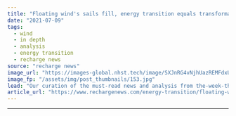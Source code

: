 ```yaml
---
title: "Floating wind's sails fill, energy transition equals transformation, and hydrogen gasses up"
date: "2021-07-09"
tags: 
  - wind
  - in depth
  - analysis
  - energy transition
  - recharge news
source: "recharge news"
image_url: "https://images-global.nhst.tech/image/SXJnRG4vNjhUazREMFdxUUsxdUV3TlpzejU5MlFMYUhEamZiTzZ3elFoWT0=/nhst/binary/a993bddbae0f07cab88b2e67398862ba"
image_fp: "/assets/img/post_thumbnails/153.jpg"
lead: "Our curation of the must-read news and analysis from the-week-that-was in the global renewables industry"
article_url: "https://www.rechargenews.com/energy-transition/floating-winds-sails-fill-energy-transition-equals-transformation-and-hydrogen-gasses-up/2-1-1038385"
---
```


---

